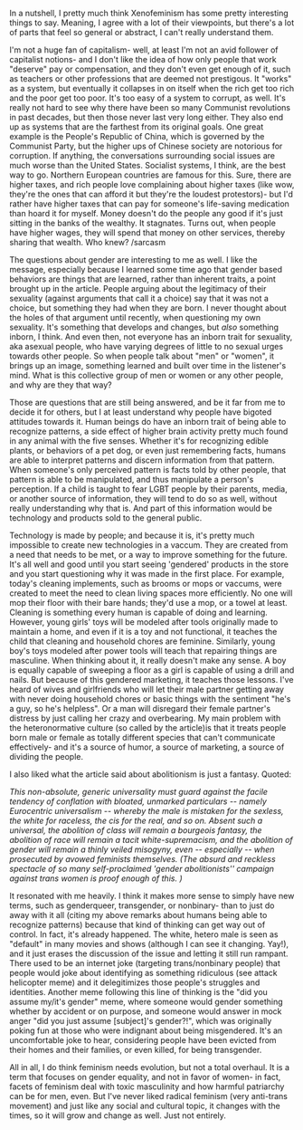 In a nutshell, I pretty much think Xenofeminism has some pretty interesting things to say. Meaning, I agree with a lot of their viewpoints,
but there's a lot of parts that feel so general or abstract, I can't really understand them. 

I'm not a huge fan of capitalism- well, at least I'm not an avid follower of capitalist notions- and I don't like the idea of how only
people that work "deserve" pay or compensation, and they don't even get enough of it, such as teachers or other professions that are deemed
not prestigous. It "works" as a system, but eventually it collapses in on itself when the rich get too rich and the poor get too poor.
It's too easy of a system to corrupt, as well. It's really not hard to see why there have been so many Communist revolutions in past decades,
but then those never last very long either. They also end up as systems that are the farthest from its original goals. One great example
is the People's Republic of China, which is governed by the Communist Party, but the higher ups of Chinese society are notorious for 
corruption. If anything, the conversations surrounding social issues are much worse than the United States. Socialist systems, I think,
are the best way to go. Northern European countries are famous for this. Sure, there are higher taxes, and rich people love complaining
about higher taxes (like wow, they're the ones that can afford it but they're the loudest protestors)- but I'd rather have higher taxes
that can pay for someone's life-saving medication than hoard it for myself. Money doesn't do the people any good if it's just sitting in
the banks of the wealthy. It stagnates. Turns out, when people have higher wages, they will spend that money on other services, thereby
sharing that wealth. Who knew? /sarcasm

The questions about gender are interesting to me as well. I like the message, especially because I learned some time ago that gender
based behaviors are things that are learned, rather than inherent traits, a point brought up in the article. People arguing about the
legitimacy of their sexuality (against arguments that call it a choice) say that it was not a choice, but something they had when they
are born. I never thought about the holes of that argument until recently, when questioning my own sexuality. It's something that develops
and changes, but <i>also</i> something inborn, I think. And even then, not everyone has an inborn trait for sexuality, aka asexual people,
who have varying degrees of little to no sexual urges towards other people. So when people talk about "men" or "women", it brings up
an image, something learned and built over time in the listener's mind. What is this collective group of men or women or any other people,
and why are they that way?

Those are questions that are still being answered, and be it far from me to decide it for others, but I at least understand why people have
bigoted attitudes towards it. Human beings do have an inborn trait of being able to recognize patterns, a side effect of higher brain activity
pretty much found in any animal with the five senses. Whether it's for recognizing edible plants, or behaviors of a pet dog, or even just
remembering facts, humans are able to interpret patterns and discern information from that pattern. When someone's only perceived pattern
is facts told by other people, that pattern is able to be manipulated, and thus manipulate a person's perception. If a child is taught
to fear LGBT people by their parents, media, or another source of information, they will tend to do so as well, without really 
understanding why that is. And part of this information would be technology and products sold to the general public.

Technology is made by people; and because it is, it's pretty much impossible to create new technologies in a vaccum. They are created from
a need that needs to be met, or a way to improve something for the future. It's all well and good until you start seeing 'gendered' products
in the store and you start questioning why it was made in the first place. For example, today's cleaning implements, such as brooms or mops
or vaccums, were created to meet the need to clean living spaces more efficiently. No one will mop their floor with their bare hands; they'd
use a mop, or a towel at least. Cleaning is something every human is capable of doing and learning. However, young girls' toys will be modeled
after tools originally made to maintain a home, and even if it is a toy and not functional, it teaches the child that cleaning and household
chores are feminine. Similarly, young boy's toys modeled after power tools will teach that repairing things are masculine. When thinking 
about it, it really doesn't make any sense. A boy is equally capable of sweeping a floor as a girl is capable of using a drill and nails.
But because of this gendered marketing, it teaches those lessons. I've heard of wives and girlfriends who will let their male partner
getting away with never doing household chores or basic things with the sentiment "he's a guy, so he's helpless". Or a man will disregard
their female partner's distress by just calling her crazy and overbearing. My main problem with the heteronormative culture (so called by
the article)is that it treats people born male or female as totally different species that can't communicate effectively- and it's a 
source of humor, a source of marketing, a source of dividing the people. 

I also liked what the article said about abolitionism is just a fantasy. Quoted:

<i>This non-absolute, generic universality must guard against the 
facile tendency of conflation with bloated, unmarked particulars -- namely 
Eurocentric universalism -- whereby the male is mistaken for the sexless, the 
white for raceless, the cis for the real, and so on.  Absent such a 
universal, the abolition of class will remain a bourgeois fantasy, the 
abolition of race will remain a tacit white-supremacism, and the abolition 
of gender will remain a thinly veiled misogyny, even -- especially -- when 
prosecuted by avowed feminists themselves.  (The absurd and reckless 
spectacle of so many self-proclaimed 'gender abolitionists'' campaign 
against trans women is proof enough of this. )</i>

It resonated with me heavily. I think it makes more sense to simply have new terms, such as genderqueer, transgender, or nonbinary-
than to just do away with it all (citing my above remarks about humans being able to recognize patterns) because that kind of thinking
can get way out of control. In fact, it's already happened. The white, hetero male is seen as "default" in many movies and shows
(although I can see it changing. Yay!), and it just erases the discussion of the issue and letting it still run rampant. 
There used to be an internet joke (targeting trans/nonbinary people) that people would joke about identifying as something ridiculous
(see attack helicopter meme) and it delegitimizes those people's struggles and identities. Another meme following this line of thinking
is the "did you assume my/it's gender" meme, where someone would gender something whether by accident or on purpose, and someone would
answer in mock anger "did you just assume [subject]'s gender?!", which was originally poking fun at those who were indignant about being
misgendered. It's an uncomfortable joke to hear, considering people have been evicted from their homes and their families, or even 
killed, for being transgender. 

All in all, I do think feminism needs evolution, but not a total overhaul. It is a term that focuses on gender equality, and not in favor
of women- in fact, facets of feminism deal with toxic masculinity and how harmful patriarchy can be for men, even. But I've never liked
radical feminism (very anti-trans movement) and just like any social and cultural topic, it changes with the times, so it will grow
and change as well. Just not entirely. 

